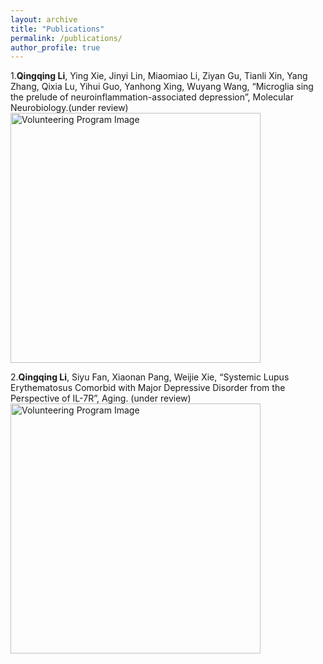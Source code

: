```yaml
---
layout: archive
title: "Publications"
permalink: /publications/
author_profile: true
---
```

1.**Qingqing Li**, Ying Xie, Jinyi Lin, Miaomiao Li, Ziyan Gu, Tianli Xin, Yang Zhang, Qixia Lu, Yihui Guo, Yanhong Xing, Wuyang Wang, “Microglia sing the prelude of neuroinflammation-associated depression”, Molecular Neurobiology.(under review)
<img src="_data/1.png" alt="Volunteering Program Image" width="400">

2.**Qingqing Li**, Siyu Fan, Xiaonan Pang, Weijie Xie, “Systemic Lupus Erythematosus Comorbid with Major Depressive Disorder from the Perspective of IL-7R”, Aging. (under review)
<img src="2.png" alt="Volunteering Program Image" width="400">

